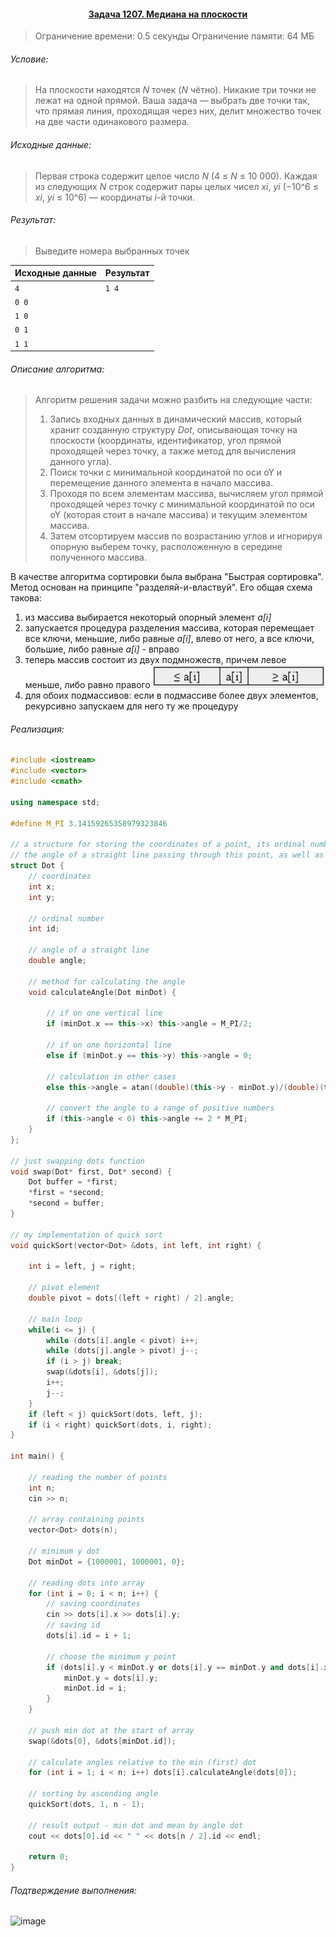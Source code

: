 #### <div align="center"> [Задача 1207. Медиана на плоскости](https://acm.timus.ru/problem.aspx?space=1&num=1207) </div>

>Ограничение времени: 0.5 секунды
>Ограничение памяти: 64 МБ

###### Условие:

> На плоскости находятся *N* точек (*N* чётно). Никакие три точки не лежат на одной прямой. Ваша задача — выбрать две точки так, что прямая линия, проходящая через них, делит множество точек на две части одинакового размера.

###### Исходные данные:

> Первая строка содержит целое число *N* (4 ≤ *N* ≤ 10 000). Каждая из следующих *N* строк содержит пары целых чисел *xi*, *yi* (−10^6 ≤ *xi*, *yi* ≤ 10^6) — координаты *i*-й точки.

###### Результат:

> Выведите номера выбранных точек

| Исходные данные | Результат |
|-----------------|-----------|
| `4   `          | `1 4`     |
| `0 0 `          |           |
| `1 0  `         |           |
| `0 1 `          |           |
| `1 1 `          |           |

###### Описание алгоритма:

> Алгоритм решения задачи можно разбить на следующие части:
> 1. Запись входных данных в динамический массив, который хранит созданную структуру *Dot*, описывающая точку на плоскости (координаты, идентификатор, угол прямой проходящей через точку, а также метод для вычисления данного угла).
> 2. Поиск точки с минимальной координатой по оси oY и перемещение данного элемента в начало массива.
> 3. Проходя по всем элементам массива, вычисляем угол прямой проходящей через точку с минимальной координатой по оси oY (которая стоит в начале массива) и текущим элементом массива.
> 4. Затем отсортируем массив по возрастанию углов и игнорируя опорную выберем точку, расположенную в середине полученного массива.

В качестве алгоритма сортировки была выбрана "Быстрая сортировка". Метод основан на принципе "разделяй-и-властвуй".
Его общая схема такова:
1. из массива выбирается некоторый опорный элемент *a[i]*
2. запускается процедура разделения массива, которая перемещает все ключи, меньшие, либо равные *a[i]*, влево от него, а все ключи, большие, либо равные *a[i]* - вправо
3. теперь массив состоит из двух подмножеств, причем левое меньше, либо равно правого
![img.png](img.png)
4. для обоих подмассивов: если в подмассиве более двух элементов, рекурсивно запускаем для него ту же процедуру

###### Реализация:

```cpp
#include <iostream>
#include <vector>
#include <cmath>

using namespace std;

#define M_PI 3.14159265358979323846

// a structure for storing the coordinates of a point, its ordinal number,
// the angle of a straight line passing through this point, as well as the method for calculating the angle
struct Dot {
    // coordinates
    int x;
    int y;

    // ordinal number
    int id;

    // angle of a straight line
    double angle;

    // method for calculating the angle
    void calculateAngle(Dot minDot) {

        // if on one vertical line
        if (minDot.x == this->x) this->angle = M_PI/2;

        // if on one horizontal line
        else if (minDot.y == this->y) this->angle = 0;

        // calculation in other cases
        else this->angle = atan((double)(this->y - minDot.y)/(double)(this->x - minDot.x));

        // convert the angle to a range of positive numbers
        if (this->angle < 0) this->angle += 2 * M_PI;
    }
};

// just swapping dots function
void swap(Dot* first, Dot* second) {
    Dot buffer = *first;
    *first = *second;
    *second = buffer;
}

// my implementation of quick sort
void quickSort(vector<Dot> &dots, int left, int right) {

    int i = left, j = right;

    // pivot element
    double pivot = dots[(left + right) / 2].angle;

    // main loop
    while(i <= j) {
        while (dots[i].angle < pivot) i++;
        while (dots[j].angle > pivot) j--;
        if (i > j) break;
        swap(&dots[i], &dots[j]);
        i++;
        j--;
    }
    if (left < j) quickSort(dots, left, j);
    if (i < right) quickSort(dots, i, right);
}

int main() {

    // reading the number of points
    int n;
    cin >> n;

    // array containing points
    vector<Dot> dots(n);

    // minimum y dot
    Dot minDot = {1000001, 1000001, 0};

    // reading dots into array
    for (int i = 0; i < n; i++) {
        // saving coordinates
        cin >> dots[i].x >> dots[i].y;
        // saving id
        dots[i].id = i + 1;

        // choose the minimum y point
        if (dots[i].y < minDot.y or dots[i].y == minDot.y and dots[i].x < dots[minDot.id].x) {
            minDot.y = dots[i].y;
            minDot.id = i;
        }
    }

    // push min dot at the start of array
    swap(&dots[0], &dots[minDot.id]);

    // calculate angles relative to the min (first) dot
    for (int i = 1; i < n; i++) dots[i].calculateAngle(dots[0]);

    // sorting by ascending angle
    quickSort(dots, 1, n - 1);

    // result output - min dot and mean by angle dot
    cout << dots[0].id << " " << dots[n / 2].id << endl;

    return 0;
}
```

###### Подтверждение выполнения:
![image](https://user-images.githubusercontent.com/75897943/158027530-f5cea44b-6a21-49db-a1fe-68ebf5ef1708.png)
